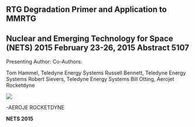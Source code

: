 ## RTG Degradation Primer and Application to MMRTG

## Nuclear and Emerging Technology for Space (NETS) 2015 February 23-26, 2015 Abstract 5107

Presenting Author: Co-Authors:

Tom Hammel, Teledyne Energy Systems Russell Bennett, Teledyne Energy Systems Robert Sievers, Teledyne Energy Systems Bill Otting, Aerojet Rocketdyne

![](_page_0_Picture_4.jpeg)

-AEROJE ROCKETDYNE

**NETS 2015**